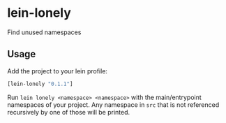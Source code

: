 # lein-lonely

Find unused namespaces

## Usage

Add the project to your lein profile:

```clj
[lein-lonely "0.1.1"]
```

Run `lein lonely <namespace> <namespace>` with the main/entrypoint namespaces of your project. Any namespace in `src` that is not referenced recursively by one of those will be printed.
